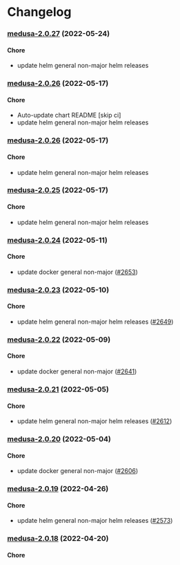 # Changelog<br>


<a name="medusa-2.0.27"></a>
### [medusa-2.0.27](https://github.com/truecharts/apps/compare/medusa-2.0.26...medusa-2.0.27) (2022-05-24)

#### Chore

* update helm general non-major helm releases



<a name="medusa-2.0.26"></a>
### [medusa-2.0.26](https://github.com/truecharts/apps/compare/medusa-2.0.25...medusa-2.0.26) (2022-05-17)

#### Chore

* Auto-update chart README [skip ci]
* update helm general non-major helm releases



<a name="medusa-2.0.26"></a>
### [medusa-2.0.26](https://github.com/truecharts/apps/compare/medusa-2.0.25...medusa-2.0.26) (2022-05-17)

#### Chore

* update helm general non-major helm releases



<a name="medusa-2.0.25"></a>
### [medusa-2.0.25](https://github.com/truecharts/apps/compare/medusa-2.0.24...medusa-2.0.25) (2022-05-17)

#### Chore

* update helm general non-major helm releases



<a name="medusa-2.0.24"></a>
### [medusa-2.0.24](https://github.com/truecharts/apps/compare/medusa-2.0.23...medusa-2.0.24) (2022-05-11)

#### Chore

* update docker general non-major ([#2653](https://github.com/truecharts/apps/issues/2653))



<a name="medusa-2.0.23"></a>
### [medusa-2.0.23](https://github.com/truecharts/apps/compare/medusa-2.0.22...medusa-2.0.23) (2022-05-10)

#### Chore

* update helm general non-major helm releases ([#2649](https://github.com/truecharts/apps/issues/2649))



<a name="medusa-2.0.22"></a>
### [medusa-2.0.22](https://github.com/truecharts/apps/compare/medusa-2.0.21...medusa-2.0.22) (2022-05-09)

#### Chore

* update docker general non-major ([#2641](https://github.com/truecharts/apps/issues/2641))



<a name="medusa-2.0.21"></a>
### [medusa-2.0.21](https://github.com/truecharts/apps/compare/medusa-2.0.20...medusa-2.0.21) (2022-05-05)

#### Chore

* update helm general non-major helm releases ([#2612](https://github.com/truecharts/apps/issues/2612))



<a name="medusa-2.0.20"></a>
### [medusa-2.0.20](https://github.com/truecharts/apps/compare/medusa-2.0.19...medusa-2.0.20) (2022-05-04)

#### Chore

* update docker general non-major ([#2606](https://github.com/truecharts/apps/issues/2606))



<a name="medusa-2.0.19"></a>
### [medusa-2.0.19](https://github.com/truecharts/apps/compare/medusa-2.0.18...medusa-2.0.19) (2022-04-26)

#### Chore

* update helm general non-major helm releases ([#2573](https://github.com/truecharts/apps/issues/2573))



<a name="medusa-2.0.18"></a>
### [medusa-2.0.18](https://github.com/truecharts/apps/compare/medusa-2.0.17...medusa-2.0.18) (2022-04-20)

#### Chore

